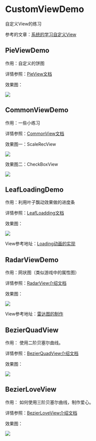 # CustomViewDemo

自定义View的练习

参考的文章：[系统的学习自定义View](https://github.com/GcsSloop/AndroidNote)

## PieViewDemo

作用：自定义的饼图

详情参照：[PieView文档](https://github.com/newbiechen1024/CustomViewDemo/blob/master/pieviewdemo/DemoBrief)

效果图：

![](https://github.com/newbiechen1024/CustomViewDemo/blob/master/pieviewdemo/showEffect/show_1.png)

## CommonViewDemo

作用：一些小练习

详情参照：[CommonView文档](https://github.com/newbiechen1024/CustomViewDemo/blob/master/commonviewdemo/DemoBrief)

效果图一：ScaleRecView

![](https://github.com/newbiechen1024/CustomViewDemo/blob/master/commonviewdemo/src/showEffect/ScaleRecView.png)

效果图二：CheckBoxView

![](https://github.com/newbiechen1024/CustomViewDemo/blob/master/commonviewdemo/src/showEffect/checkBoxView.gif)

## LeafLoadingDemo

作用：利用叶子飘动效果做的进度条

详情参照：[LeafLoadding文档](https://github.com/newbiechen1024/CustomViewDemo/blob/master/leaflodingviewdemo/src/DemoBrief)

效果图：

![](https://github.com/newbiechen1024/CustomViewDemo/blob/master/showEffect/LeafDemo_Show.gif)

View参考地址：[Loading动画的实现](http://blog.csdn.net/tianjian4592/article/details/44538605)

## RadarViewDemo

作用：网状图（类似游戏中的属性图）

详情参照：[RadarView介绍文档](https://github.com/newbiechen1024/CustomViewDemo/blob/master/radarviewdemo/src/DemoBrief)

效果图：

![](https://github.com/newbiechen1024/CustomViewDemo/blob/master/showEffect/RadarViewDemo.png)

View参考地址：[雷达图的制作](http://blog.csdn.net/crazy__chen/article/details/50163693)

##  BezierQuadView

作用： 使用二阶贝塞尔曲线。

详情参照：[BezierQuadView介绍文档](https://github.com/newbiechen1024/CustomViewDemo/blob/master/bazierquad/src/demoBrief)

效果图：

![](https://github.com/newbiechen1024/CustomViewDemo/blob/master/showEffect/bezierQuadView.gif)

## BezierLoveView

作用： 如何使用三阶贝塞尔曲线，制作爱心。

详情参照：[BezierLoveView介绍文档](https://github.com/newbiechen1024/CustomViewDemo/blob/master/bazierloveviewdemo/src/demoBrief)

效果图：

![](https://github.com/newbiechen1024/CustomViewDemo/blob/master/showEffect/BezierLoveView.gif)


